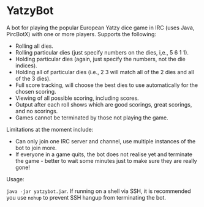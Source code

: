 YatzyBot
========

A bot for playing the popular European Yatzy dice game in IRC (uses Java, PircBotX) with one or more players. Supports the following:

* Rolling all dies.
* Rolling particular dies (just specify numbers on the dies, i,e., 5 6 1 1).
* Holding particular dies (again, just specify the numbers, not the die indices).
* Holding all of particular dies (i.e., 2 3 will match all of the 2 dies and all of the 3 dies).
* Full score tracking, will choose the best dies to use automatically for the chosen scoring.
* Viewing of all possible scoring, including scores.
* Output after each roll shows which are good scorings, great scorings, and no scorings.
* Games cannot be terminated by those not playing the game.

Limitations at the moment include:

* Can only join one IRC server and channel, use multiple instances of the bot to join more.
* If everyone in a game quits, the bot does not realise yet and terminate the game - better to wait some minutes just to make sure they are really gone!

Usage:

`java -jar yatzybot.jar`. If running on a shell via SSH, it is recommended you use `nohup` to prevent SSH hangup from terminating the bot.